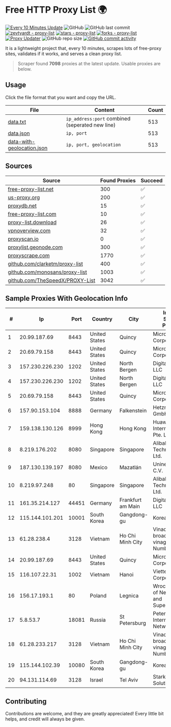 
# Free HTTP Proxy List 🌍

[![Every 10 Minutes Update](https://github.com/mertguvencli/http-proxy-list/actions/workflows/main.yml/badge.svg?branch=main)](https://github.com/mertguvencli/http-proxy-list/actions/workflows/main.yml)
![GitHub](https://img.shields.io/github/license/mertguvencli/http-proxy-list)
![GitHub last commit](https://img.shields.io/github/last-commit/mertguvencli/http-proxy-list)
[![zevtyardt - proxy-list](https://img.shields.io/static/v1?label=zevtyardt&message=proxy-list&color=blue&logo=github)](https://github.com/zevtyardt/proxy-list "Go to GitHub repo")
[![stars - proxy-list](https://img.shields.io/github/stars/zevtyardt/proxy-list?style=social)](https://github.com/zevtyardt/proxy-list)
[![forks - proxy-list](https://img.shields.io/github/forks/zevtyardt/proxy-list?style=social)](https://github.com/zevtyardt/proxy-list)
[![Proxy Updater](https://github.com/zevtyardt/proxy-list/workflows/Proxy%20Updater/badge.svg)](https://github.com/zevtyardt/proxy-list/actions?query=workflow:"Proxy+Updater")
![GitHub repo size](https://img.shields.io/github/repo-size/zevtyardt/proxy-list)
[![GitHub commit activity](https://img.shields.io/github/commit-activity/m/zevtyardt/proxy-list?logo=commits)](https://github.com/zevtyardt/proxy-list/commits/main)

It is a lightweight project that, every 10 minutes, scrapes lots of free-proxy sites, validates if it works, and serves a clean proxy list.

> Scraper found **7098** proxies at the latest update. Usable proxies are below.

## Usage

Click the file format that you want and copy the URL.

|File|Content|Count|
|----|-------|-----|
|[data.txt](https://raw.githubusercontent.com/mertguvencli/http-proxy-list/main/proxy-list/data.txt)|`ip_address:port` combined (seperated new line)|513|
|[data.json](https://raw.githubusercontent.com/mertguvencli/http-proxy-list/main/proxy-list/data.json)|`ip, port`|513|
|[data-with-geolocation.json](https://raw.githubusercontent.com/mertguvencli/http-proxy-list/main/proxy-list/data-with-geolocation.json)|`ip, port, geolocation`|513|

## Sources

|Source|Found Proxies|Succeed|
|------|-------------|-------|
|[free-proxy-list.net](https://free-proxy-list.net)|300|✅|
|[us-proxy.org](https://www.us-proxy.org)|200|✅|
|[proxydb.net](http://proxydb.net)|15|✅|
|[free-proxy-list.com](https://free-proxy-list.com/?page=&port=&type%5B%5D=http&type%5B%5D=https&up_time=0&search=Search)|10|✅|
|[proxy-list.download](https://www.proxy-list.download/HTTP)|26|✅|
|[vpnoverview.com](https://vpnoverview.com/privacy/anonymous-browsing/free-proxy-servers)|32|✅|
|[proxyscan.io](https://www.proxyscan.io)|0|✅|
|[proxylist.geonode.com](https://proxylist.geonode.com/api/proxy-list?limit=300&page=1&sort_by=lastChecked&sort_type=desc&protocols=http,https)|300|✅|
|[proxyscrape.com](https://api.proxyscrape.com/v2/?request=displayproxies&protocol=http&timeout=10000&country=all&ssl=all&anonymity=all)|1770|✅|
|[github.com/clarketm/proxy-list](https://raw.githubusercontent.com/clarketm/proxy-list/master/proxy-list-raw.txt)|400|✅|
|[github.com/monosans/proxy-list](https://raw.githubusercontent.com/monosans/proxy-list/main/proxies/http.txt)|1003|✅|
|[github.com/TheSpeedX/PROXY-List](https://raw.githubusercontent.com/TheSpeedX/PROXY-List/master/http.txt)|3042|✅|


## Sample Proxies With Geolocation Info

|#|Ip|Port|Country|City|Internet Service Provider|
|-|--|----|-------|----|-------------------------|
|1|20.99.187.69|8443|United States|Quincy|Microsoft Corporation|
|2|20.69.79.158|8443|United States|Quincy|Microsoft Corporation|
|3|157.230.226.230|1202|United States|North Bergen|DigitalOcean, LLC|
|4|157.230.226.230|1202|United States|North Bergen|DigitalOcean, LLC|
|5|20.69.79.158|8443|United States|Quincy|Microsoft Corporation|
|6|157.90.153.104|8888|Germany|Falkenstein|Hetzner Online GmbH|
|7|159.138.130.126|8999|Hong Kong|Hong Kong|Huawei International Pte. Ltd.|
|8|8.219.176.202|8080|Singapore|Singapore|Alibaba (US) Technology Co., Ltd.|
|9|187.130.139.197|8080|Mexico|Mazatlán|Uninet S.A. de C.V.|
|10|8.219.97.248|80|Singapore|Singapore|Alibaba (US) Technology Co., Ltd.|
|11|161.35.214.127|44451|Germany|Frankfurt am Main|DigitalOcean, LLC|
|12|115.144.101.201|10001|South Korea|Gangdong-gu|Korea Telecom|
|13|61.28.238.4|3128|Vietnam|Ho Chi Minh City|Vinadata broadcast via vinagame AS Number|
|14|20.99.187.69|8443|United States|Quincy|Microsoft Corporation|
|15|116.107.22.31|1002|Vietnam|Hanoi|Viettel Corporation|
|16|156.17.193.1|80|Poland|Legnica|Wroclaw Centre of Networking and Supercomputing|
|17|5.8.53.7|18081|Russia|St Petersburg|Petersburg Internet Network ltd|
|18|61.28.233.217|3128|Vietnam|Ho Chi Minh City|Vinadata broadcast via vinagame AS Number|
|19|115.144.102.39|10080|South Korea|Gangdong-gu|Korea Telecom|
|20|94.131.114.69|3128|Israel|Tel Aviv|Stark Industries Solutions LTD|



## Contributing

Contributions are welcome, and they are greatly appreciated! Every
little bit helps, and credit will always be given.

